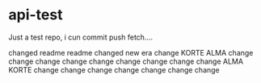 api-test
========

Just a test repo, i cun commit push fetch....

changed readme
readme changed
new era
change
KORTE
ALMA
change
change
change
change
change
change
change
change
change
ALMA
KORTE
change
change
change
change
change
change
change
